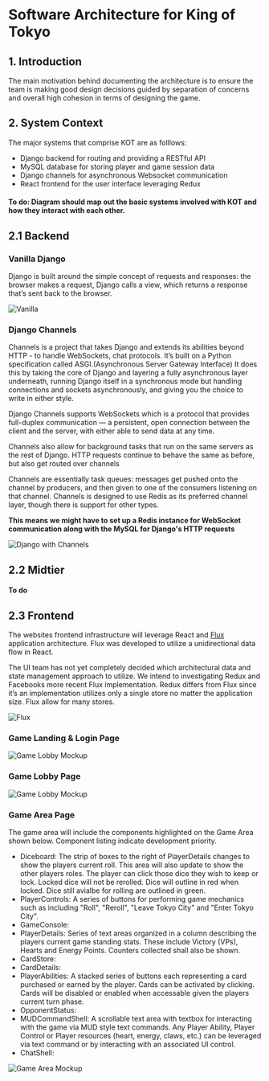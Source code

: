# Software Architecture for King of Tokyo
## 1. Introduction
The main motivation behind documenting the architecture is to ensure the team is making good design decisions guided by separation of concerns and overall high cohesion in terms of designing the game. 

## 2. System Context
The major systems that comprise KOT are as folllows:
- Django backend for routing and providing a RESTful API
- MySQL database for storing player and game session data
- Django channels for asynchronous Websocket communication
- React frontend for the user interface leveraging Redux

#### To do: Diagram should map out the basic systems involved with KOT and how they interact with each other. 

## 2.1 Backend
### Vanilla Django 
 Django is built around the simple concept of requests and responses: the browser makes a request, Django calls a view, which returns a response that’s sent back to the browser.  

![Vanilla](https://i.imgur.com/1HzpGJe.png_)

### Django Channels
Channels is a project that takes Django and extends its abilities beyond HTTP - to handle WebSockets, chat protocols. It’s built on a Python specification called ASGI.(Asynchronous Server Gateway Interface)
It does this by taking the core of Django and layering a fully asynchronous layer underneath, running Django itself in a synchronous mode but handling connections and sockets asynchronously, and giving you the choice to write in either style.

Django Channels supports WebSockets which is a protocol that provides full-duplex communication — a persistent, open connection between the client and the server, with either able to send data at any time.

Channels also allow for background tasks that run on the same servers as the rest of Django. HTTP requests continue to behave the same as before, but also get routed over channels

Channels are essentially task queues: messages get pushed onto the channel by producers, and then given to one of the consumers listening on that channel. 
Channels is designed to use Redis as its preferred channel layer, though there is support for other types.

**This means we might have to set up a Redis instance for WebSocket communication along with the MySQL for Django's HTTP requests**

![Django with Channels](https://i.imgur.com/Ds5TcD3.png)

## 2.2 Midtier
#### To do

## 2.3 Frontend

The websites frontend infrastructure will leverage React and [Flux](https://github.com/facebook/flux "Facebook Flux on GitHub") application architecture. Flux was developed to utilize a unidirectional data flow in React. 

The UI team has not yet completely decided which architectural data and state management approach to utilize. We intend to investigating Redux and Facebooks more recent Flux implementation. Redux differs from Flux since it’s an implementation utilizes only a single store no matter the application size. Flux allow for many stores.

![Flux](https://imgur.com/c4S5Vti)

### Game Landing & Login Page
![Game Lobby Mockup](https://imgur.com/SUuF9L3)

### Game Lobby Page


![Game Lobby Mockup](https://imgur.com/SUuF9L3)

### Game Area Page

The game area will include the components highlighted on the Game Area shown below. Component listing indicate development priority.

- Diceboard: The strip of boxes to the right of PlayerDetails changes to show the players current roll. This area will also update to show the other players roles. The player can click those dice they wish to keep or lock. Locked dice will not be rerolled. Dice will outline in red when locked. Dice still avialbe for rolling are outlined in green. 
- PlayerControls: A series of buttons for performing game mechanics such as including "Roll", "Reroll", "Leave Tokyo City" and "Enter Tokyo City".
- GameConsole:
- PlayerDetails: Series of text areas organized in a column describing the players current game standing stats. These include Victory (VPs), Hearts and Energy Points. Counters collected shall also be shown.
- CardStore:
- CardDetails:
- PlayerAbilities: A stacked series of buttons each representing a card purchased or earned by the player. Cards can be activated by clicking. Cards will be disabled or enabled when accessable given the players current turn phase.
- OpponentStatus:
- MUDCommandShell: A scrollable text area with textbox for interacting with the game via MUD style text commands. Any Player Ability, Player Control or Player resources (heart, energy, claws, etc.) can be leveraged via text command or by interacting with an associated UI control.
- ChatShell:

![Game Area Mockup](https://imgur.com/SUuF9L3)
